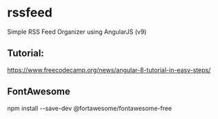 # rssfeed
Simple RSS Feed Organizer using AngularJS (v9)


## Tutorial:
https://www.freecodecamp.org/news/angular-8-tutorial-in-easy-steps/

## FontAwesome
npm install --save-dev @fortawesome/fontawesome-free
